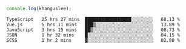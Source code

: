 ```js
console.log(khanguslee);
```

<!--START_SECTION:waka-->
```text
TypeScript   25 hrs 27 mins  █████████████████░░░░░░░░   68.13 % 
Vue.js       5 hrs 11 mins   ███▒░░░░░░░░░░░░░░░░░░░░░   13.89 % 
JavaScript   3 hrs 15 mins   ██▒░░░░░░░░░░░░░░░░░░░░░░   08.73 % 
JSON         1 hr 32 mins    █░░░░░░░░░░░░░░░░░░░░░░░░   04.15 % 
SCSS         1 hr 2 mins     ▓░░░░░░░░░░░░░░░░░░░░░░░░   02.80 % 
```
<!--END_SECTION:waka-->

<!--
**khanguslee/khanguslee** is a ✨ _special_ ✨ repository because its `README.md` (this file) appears on your GitHub profile.

Here are some ideas to get you started:

- 🔭 I’m currently working on ...
- 🌱 I’m currently learning ...
- 👯 I’m looking to collaborate on ...
- 🤔 I’m looking for help with ...
- 💬 Ask me about ...
- 📫 How to reach me: ...
- 😄 Pronouns: ...
- ⚡ Fun fact: ...
-->

